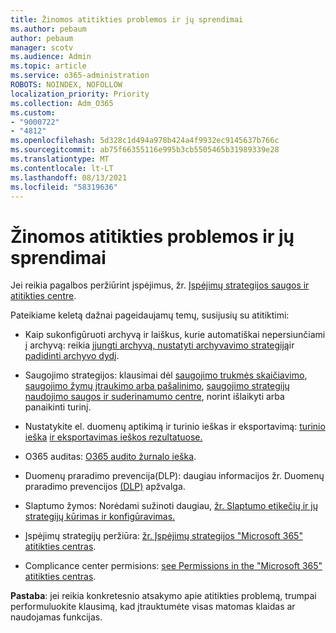 ```yaml
---
title: Žinomos atitikties problemos ir jų sprendimai
ms.author: pebaum
author: pebaum
manager: scotv
ms.audience: Admin
ms.topic: article
ms.service: o365-administration
ROBOTS: NOINDEX, NOFOLLOW
localization_priority: Priority
ms.collection: Adm_O365
ms.custom:
- "9000722"
- "4812"
ms.openlocfilehash: 5d328c1d494a978b424a4f9932ec9145637b766c
ms.sourcegitcommit: ab75f66355116e995b3cb5505465b31989339e28
ms.translationtype: MT
ms.contentlocale: lt-LT
ms.lasthandoff: 08/13/2021
ms.locfileid: "58319636"
---
```

# <a name="compliance-common-issues-and-resolutions"></a>Žinomos atitikties problemos ir jų sprendimai

Jei reikia pagalbos peržiūrint įspėjimus, žr. [Įspėjimų strategijos saugos ir atitikties centre](https://docs.microsoft.com/microsoft-365/compliance/alert-policies).

Pateikiame keletą dažnai pageidaujamų temų, susijusių su atitiktimi:

- Kaip sukonfigūruoti archyvą ir laiškus, kurie automatiškai nepersiunčiami į archyvą: reikia [įjungti archyvą, nustatyti archyvavimo strategiją](https://docs.microsoft.com/microsoft-365/compliance/set-up-an-archive-and-deletion-policy-for-mailboxes)ir [padidinti archyvo dydį](https://docs.microsoft.com/microsoft-365/compliance/enable-unlimited-archiving).

- Saugojimo strategijos: klausimai dėl [saugojimo trukmės skaičiavimo](https://docs.microsoft.com/exchange/security-and-compliance/messaging-records-management/retention-age), [saugojimo žymų įtraukimo arba pašalinimo](https://docs.microsoft.com/exchange/security-and-compliance/messaging-records-management/add-or-remove-retention-tags), [saugojimo strategijų naudojimo saugos ir suderinamumo centre](https://docs.microsoft.com/exchange/security-and-compliance/messaging-records-management/create-a-retention-policy), norint išlaikyti arba panaikinti turinį.

- Nustatykite el. duomenų aptikimą ir turinio ieškas ir eksportavimą: [turinio ieška](https://docs.microsoft.com/microsoft-365/compliance/content-search) [ir eksportavimas ieškos rezultatuose.](https://docs.microsoft.com/microsoft-365/compliance/export-search-results)

- O365 auditas: [O365 audito žurnalo ieška](https://docs.microsoft.com/microsoft-365/compliance/search-the-audit-log-in-security-and-compliance).

- Duomenų praradimo prevencija(DLP): daugiau informacijos žr. Duomenų praradimo prevencijos [(DLP)](https://docs.microsoft.com/microsoft-365/compliance/data-loss-prevention-policies) apžvalga.
 
- Slaptumo žymos: Norėdami sužinoti daugiau, [žr. Slaptumo etikečių ir jų strategijų kūrimas ir konfigūravimas.](https://docs.microsoft.com/microsoft-365/compliance/create-sensitivity-labels)

- Įspėjimų strategijų peržiūra: [žr. Įspėjimų strategijos "Microsoft 365" atitikties centras](https://docs.microsoft.com/microsoft-365/compliance/alert-policies).

- Complicance center permisions: [see Permissions in the "Microsoft 365" atitikties centras](https://docs.microsoft.com/microsoft-365/compliance/microsoft-365-compliance-center-permissions).

**Pastaba**: jei reikia konkretesnio atsakymo apie atitikties problemą, trumpai performuluokite klausimą, kad įtrauktumėte visas matomas klaidas ar naudojamas funkcijas.
